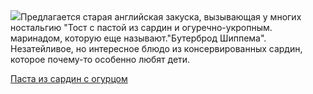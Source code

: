 <!--2025-09-06 20:45:18-->
<div class="yb">
  <div class="rss povarenok"><a href="https://www.povarenok.ru/recipes/show/183060/"><img src="https://www.povarenok.ru/data/cache/2025sep/06/13/3189059_15294-640x480.jpg"></a>Предлагается старая английская закуска, вызывающая у многих ностальгию &quot;Тост с пастой из сардин и огуречно-укропным. маринадом, которую еще называют.&quot;Бутерброд Шиппема&quot;. Незатейливое, но интересное блюдо из консервированных сардин, которое почему-то особенно любят дети. <p class="titl"><a href="https://www.povarenok.ru/recipes/show/183060/">Паста из сардин с огурцом</a></p></div>
</div>
